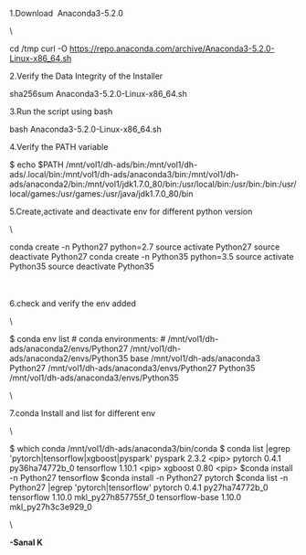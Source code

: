 1.Download  Anaconda3-5.2.0

\

cd /tmp curl -O
https://repo.anaconda.com/archive/Anaconda3-5.2.0-Linux-x86_64.sh

2.Verify the Data Integrity of the Installer

sha256sum Anaconda3-5.2.0-Linux-x86_64.sh

3.Run the script using bash

bash Anaconda3-5.2.0-Linux-x86_64.sh

4.Verify the PATH variable

\$ echo \$PATH
/mnt/vol1/dh-ads/bin:/mnt/vol1/dh-ads/.local/bin:/mnt/vol1/dh-ads/anaconda3/bin:/mnt/vol1/dh-ads/anaconda2/bin:/mnt/vol1/jdk1.7.0_80/bin:/usr/local/bin:/usr/bin:/bin:/usr/local/games:/usr/games:/usr/java/jdk1.7.0_80/bin

5.Create,activate and deactivate env for different python version

\

conda create -n Python27 python=2.7 source activate Python27 source
deactivate Python27 conda create -n Python35 python=3.5 source activate
Python35 source deactivate Python35

\
\
6.check and verify the env added

\

\$ conda env list \# conda environments: \#
/mnt/vol1/dh-ads/anaconda2/envs/Python27
/mnt/vol1/dh-ads/anaconda2/envs/Python35 base /mnt/vol1/dh-ads/anaconda3
Python27 /mnt/vol1/dh-ads/anaconda3/envs/Python27 Python35
/mnt/vol1/dh-ads/anaconda3/envs/Python35

\

7.conda Install and list for different env

\

\$ which conda /mnt/vol1/dh-ads/anaconda3/bin/conda \$ conda list
\|egrep \'pytorch\|tensorflow\|xgboost\|pyspark\' pyspark 2.3.2 \<pip\>
pytorch 0.4.1 py36ha74772b_0 tensorflow 1.10.1 \<pip\> xgboost 0.80
\<pip\> \$conda install -n Python27 tensorflow \$conda install -n
Python27 pytorch \$conda list -n Python27 \|egrep
\'pytorch\|tensorflow\' pytorch 0.4.1 py27ha74772b_0 tensorflow 1.10.0
mkl_py27h857755f_0 tensorflow-base 1.10.0 mkl_py27h3c3e929_0

\

**-Sanal K**
